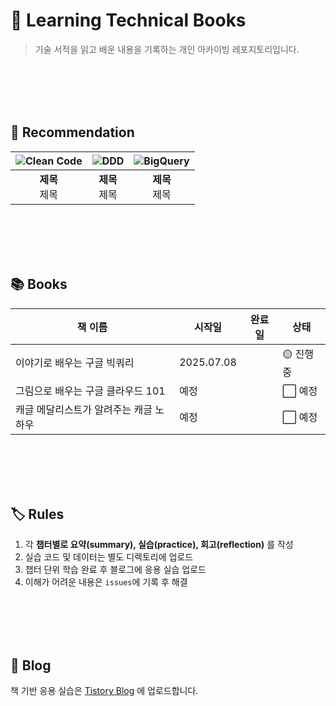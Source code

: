 # 📖 Learning Technical Books
> 기술 서적을 읽고 배운 내용을 기록하는 개인 아카이빙 레포지토리입니다.  

<br/><br/><br/><br/>

## 🌟 Recommendation
| ![Clean Code]() | ![DDD]() | ![BigQuery]() |
|:---------------------------------------------------------------:|:-----------------------------------------------------------:|:---------------------------------------------------------------:|
| **제목**<br>제목                         | **제목**<br>제목               | **제목**<br>제목                  |

<br/><br/><br/><br/>

## 📚 Books
| 책 이름                           | 시작일     | 완료일    | 상태    |
|---------------------------------------|---------------|---------------|------------|
| 이야기로 배우는 구글 빅쿼리            | 2025.07.08    |               | 🟡 진행중   |
| 그림으로 배우는 구글 클라우드 101      | 예정          |               | ⬜ 예정     |
| 캐글 메달리스트가 알려주는 캐글 노하우 | 예정          |               | ⬜ 예정     |

<br/><br/><br/><br/>

## 🏷️ Rules
1. 각 **챕터별로 요약(summary), 실습(practice), 회고(reflection)** 를 작성
2. 실습 코드 및 데이터는 별도 디렉토리에 업로드
3. 챕터 단위 학습 완료 후 블로그에 응용 실습 업로드
4. 이해가 어려운 내용은 `issues`에 기록 후 해결

<br/><br/><br/><br/>

## 📝 Blog
책 기반 응용 실습은 [Tistory Blog](https://tildawi.tistory.com/) 에 업로드합니다.
